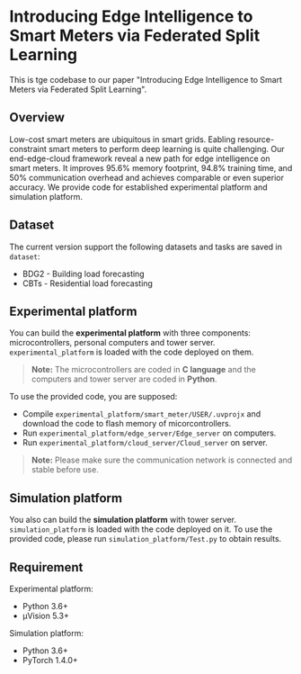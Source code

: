 # Introducing Edge Intelligence to Smart Meters via Federated Split Learning

This is tge codebase to our paper "Introducing Edge Intelligence to Smart Meters via Federated Split Learning".

## Overview

Low-cost smart meters are ubiquitous in smart grids. Eabling resource-constraint smart meters to perform deep learning is quite challenging. Our end-edge-cloud framework reveal a new path for edge intelligence on smart meters. It improves 95.6% memory footprint, 94.8% training time, and 50% communication overhead and achieves comparable or even superior accuracy. We provide code for established experimental platform and simulation platform.

## Dataset

The current version support the following datasets and tasks are saved in `dataset`:
- BDG2 - Building load forecasting
- CBTs - Residential load forecasting

## Experimental platform

You can build the **experimental platform** with three components: microcontrollers, personal computers and tower server. `experimental_platform` is loaded with the code deployed on them.
> **Note:** The microcontrollers are coded in  **C language** and the computers and tower server are coded in **Python**.

To use the provided code, you are supposed:
- Compile `experimental_platform/smart_meter/USER/.uvprojx` and download the code to flash memory of micorcontrollers.
- Run `experimental_platform/edge_server/Edge_server` on computers.
- Run `experimental_platform/cloud_server/Cloud_server` on server.
> **Note:** Please make sure the communication network is connected and stable before use.
 
## Simulation platform

You also can build the **simulation platform** with tower server. `simulation_platform` is loaded with the code deployed on it.
To use the provided code, please run `simulation_platform/Test.py` to obtain results.

## Requirement

Experimental platform:
- Python 3.6+
- μVision 5.3+

Simulation platform:
- Python 3.6+
- PyTorch 1.4.0+
